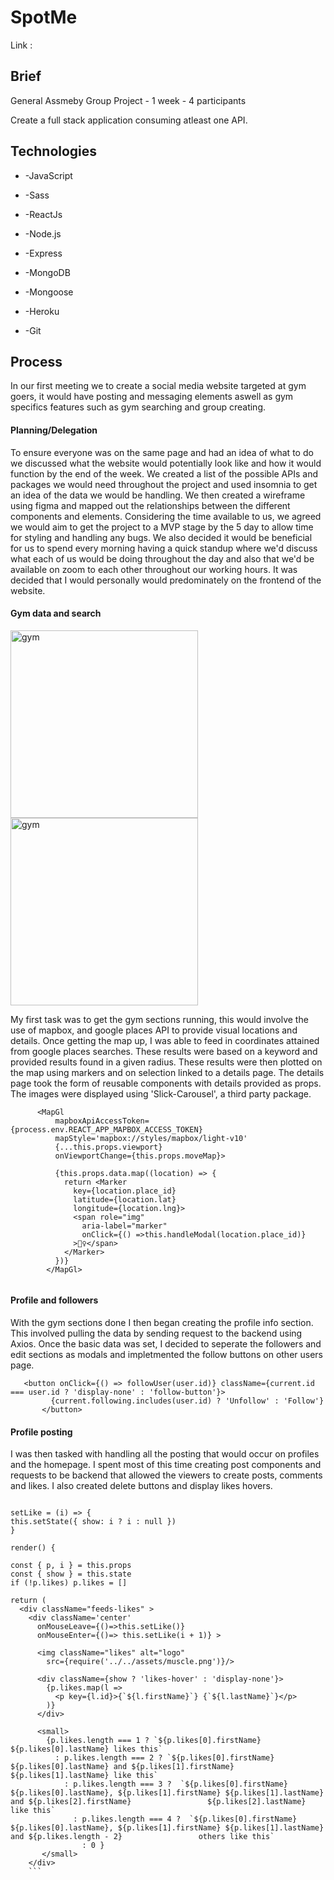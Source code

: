 
<h1> SpotMe </h1>
<p> Link : </p>

<h2> Brief </h2>
<p> General Assmeby Group Project - 1 week - 4 participants </p>
<p> Create a full stack application consuming atleast one API. </p>

<h2> Technologies </h2>
<ul>
  <li><pi>-JavaScript</p></li>
  <li><pi>-Sass</p></li>
  <li><pi>-ReactJs</p></li> 
  <li><pi>-Node.js</p></li> 
  <li><pi>-Express</p></li> 
  <li><pi>-MongoDB</p></li> 
  <li><pi>-Mongoose</p></li>
  <li><pi>-Heroku</p></li> 
  <li><pi>-Git</p></li>
  </ul>
  
<h2> Process </h2>
<p> In our first meeting we to create a social media website targeted at gym goers, it would have posting and messaging elements aswell as gym specifics features such as gym searching and group creating. </p>

<h4> Planning/Delegation </h4>
<p> To ensure everyone was on the same page and had an idea of what to do we discussed what the website would potentially look like and how it would function by the end of the week. We created a list of the possible APIs and packages we would need throughout the project and used insomnia to get an idea of the data we would be handling. We then created a wireframe using figma and mapped out the relationships between the different components and elements. Considering the time available to us, we agreed we would aim to get the project to a MVP stage by the 5 day to allow time for styling and handling any bugs. We also decided it would be beneficial for us to spend every morning having a quick standup where we'd discuss what each of us would be doing throughout the day and also that we'd be available on zoom to each other throughout our working hours. It was decided that I would personally would predominately on the frontend of the website.
  
<h4> Gym data and search </h4>
<p float='left'>
  <img src='https://i.imgur.com/HWXvsEP.png' width='300' alt='gym'/>
    <img src='https://i.imgur.com/LL5IKJI.png' width='300' alt='gym'/>

<p> My first task was to get the gym sections running, this would involve the use of mapbox, and google places API to provide visual locations and details. Once getting the map up, I was able to feed in coordinates attained from google places searches. These results were based on a keyword and provided results found in a given radius. These results were then plotted on the map using markers and on selection linked to a details page. The details page took the form of reusable components with details provided as props. The images were displayed using 'Slick-Carousel', a third party package. </p>

```
      <MapGl
          mapboxApiAccessToken={process.env.REACT_APP_MAPBOX_ACCESS_TOKEN}
          mapStyle='mapbox://styles/mapbox/light-v10'
          {...this.props.viewport}
          onViewportChange={this.props.moveMap}>
          
          {this.props.data.map((location) => {
            return <Marker
              key={location.place_id}
              latitude={location.lat}
              longitude={location.lng}>
              <span role="img"
                aria-label="marker"
                onClick={() =>this.handleModal(location.place_id)}
              >🏋️‍♀️</span>
            </Marker>
          })}
        </MapGl>
        
  ```
        
 <h4> Profile and followers </h4>
 <p> With the gym sections done I then began creating the profile info section. This involved pulling the data by sending request to the backend using Axios. Once the basic data was set, I decided to seperate the followers and edit sections as modals and impletmented the follow buttons on other users page. 
 
 ``` 
    <button onClick={() => followUser(user.id)} className={current.id === user.id ? 'display-none' : 'follow-button'}>
          {current.following.includes(user.id) ? 'Unfollow' : 'Follow'}
        </button>
```

<h4> Profile posting </h4>
<p> I was then tasked with handling all the posting that would occur on profiles and the homepage. I spent most of this time creating post components and requests to be backend that allowed the viewers to create posts, comments and likes. I also created delete buttons and display likes hovers. 
  
  ```

setLike = (i) => {
  this.setState({ show: i ? i : null })
}

render() {

  const { p, i } = this.props
  const { show } = this.state
  if (!p.likes) p.likes = []
  
  return (
    <div className="feeds-likes" >
      <div className='center'
        onMouseLeave={()=>this.setLike()}
        onMouseEnter={()=> this.setLike(i + 1)} >

        <img className="likes" alt="logo"
          src={require('../../assets/muscle.png')}/>
        
        <div className={show ? 'likes-hover' : 'display-none'}>  
          {p.likes.map(l => 
            <p key={l.id}>{`${l.firstName}`} {`${l.lastName}`}</p> 
          )}
        </div>
  
        <small>
          {p.likes.length === 1 ? `${p.likes[0].firstName} ${p.likes[0].lastName} likes this` 
            : p.likes.length === 2 ? `${p.likes[0].firstName} ${p.likes[0].lastName} and ${p.likes[1].firstName} ${p.likes[1].lastName} like this`  
              : p.likes.length === 3 ?  `${p.likes[0].firstName} ${p.likes[0].lastName}, ${p.likes[1].firstName} ${p.likes[1].lastName} and ${p.likes[2].firstName}                 ${p.likes[2].lastName} like this` 
                : p.likes.length === 4 ?  `${p.likes[0].firstName} ${p.likes[0].lastName}, ${p.likes[1].firstName} ${p.likes[1].lastName} and ${p.likes.length - 2}                 others like this` 
                  : 0 }
         </small>
      </div>
      ```
 
